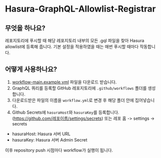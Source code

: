 
# Hasura-GraphQL-Allowlist-Registrar

## 무엇을 하나요?

레포지토리에 푸시할 때 해당 레포지토리 내부의 모든 .gql 파일을 찾아 Hasura allowlist에 등록해 줍니다.
기본 설정을 적용하였을 때는 매번 푸시할 때마다 작동합니다.

## 어떻게 사용하나요?

1. [workflow-main.example.yml](https://github.com/susemeee/hasura-graphql-allowlist-registrar/blob/v1/workflow-main.example.yml) 파일을 다운로드 받습니다.
2. GraphQL 쿼리를 등록할 GitHub 레포지토리에 `.github/workflows` 폴더를 생성합니다.
3. 다운로드받은 파일의 이름을 `workflow.yml`로 변경 후 해당 폴더 안에 집어넣습니다.
4. Github Secrets에 `hasuraHost`와 `hasuraKey`를 등록합니다. (https://github.com/레포이름/settings/secrets) 또는 레포 홈 -> settings -> secrets
  - hasuraHost: Hasura 서버 URL
  - hasuraKey: Hasura 서버 Admin Secret

이후 repository push 시점마다 workflow가 실행이 됩니다.
